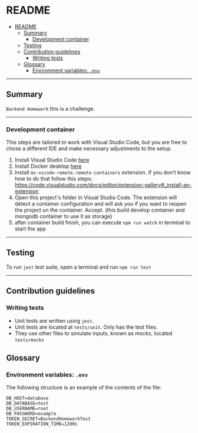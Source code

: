 # README

- [README](#readme)
  - [Summary](#summary)
    - [Development container](#development-container)
  - [Testing](#testing)
  - [Contribution guidelines](#contribution-guidelines)
    - [Writing tests](#writing-tests)
  - [Glossary](#glossary)
    - [Environment variables: `.env`](#environment-variables-env)

---

## Summary

`Backend Homework` this is a challenge.

---

### Development container

This steps are tailored to work with Visual Studio Code, but you are free to chose a different IDE and make necessary adjustments to the setup.

1. Install Visual Studio Code [here](https://code.visualstudio.com/)
2. Install Docker desktop [here](https://code.visualstudio.com/)
3. Install `ms-vscode-remote.remote-containers` extension. If you don't know how to do that follow this steps: <https://code.visualstudio.com/docs/editor/extension-gallery#_install-an-extension>
4. Open this project's folder in Visual Studio Code. The extension will detect a container configuration and will ask you if you want to reopen the project un the container. Accept. (this build develop container and mongodb container to use it as storage)
5. after container build finish, you can execute `npm run watch` in terminal to start the app

---

## Testing

To run `jest` test suite, open a terminal and run `npm run test`

---

## Contribution guidelines

### Writing tests

- Unit tests are written using `jest`.
- Unit tests are located at `tests/unit`. Only has the test files.
- They use other files to simulate inputs, known as _mocks_, located `tests/mocks`

## Glossary

### Environment variables: `.env`

The following structure is an example of the contents of the file:

```env
DB_HOST=database
DB_DATABASE=test
DB_USERNAME=root
DB_PASSWORD=example
TOKEN_SECRET=BackendHomeworkTest
TOKEN_EXPIRATION_TIME=1200s
```

